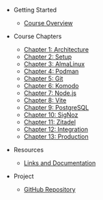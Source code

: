 - Getting Started
  - [Course Overview](README.md)

- Course Chapters
  - [Chapter 1: Architecture](../chapter-01-architecture.md)
  - [Chapter 2: Setup](../chapter-02-setup.md)
  - [Chapter 3: AlmaLinux](../chapter-03-almalinux.md)
  - [Chapter 4: Podman](../chapter-04-podman.md)
  - [Chapter 5: Git](../chapter-05-git.md)
  - [Chapter 6: Komodo](../chapter-06-komodo.md)
  - [Chapter 7: Node.js](../chapter-07-nodejs.md)
  - [Chapter 8: Vite](../chapter-08-vite.md)
  - [Chapter 9: PostgreSQL](../chapter-09-postgresql.md)
  - [Chapter 10: SigNoz](../chapter-10-signoz.md)
  - [Chapter 11: Zitadel](../chapter-11-zitadel.md)
  - [Chapter 12: Integration](../chapter-12-integration.md)
  - [Chapter 13: Production](../chapter-13-production.md)

- Resources
  - [Links and Documentation](../RESOURCES-AND-LINKS.md)

- Project
  - [GitHub Repository](https://github.com/Alex-0293/TopWebStack)
